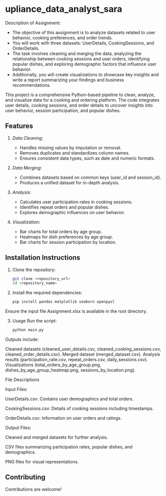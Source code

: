 # upliance_data_analyst_sara
Description of Assignment:
- The objective of this assignment is to analyze datasets related to user behavior,
cooking preferences, and order trends.
- You will work with three datasets: UserDetails, CookingSessions, and
OrderDetails.
- The task involves cleaning and merging the data, analyzing the relationship between
cooking sessions and user orders, identifying popular dishes, and exploring
demographic factors that influence user behavior.
- Additionally, you will create visualizations to showcase key insights and write a report
summarizing your findings and business recommendations.


This project is a comprehensive Python-based pipeline to clean, analyze, and visualize data for a cooking and ordering platform. The code integrates user details, cooking sessions, and order details to uncover insights into user behavior, session participation, and popular dishes.

## Features

1. *Data Cleaning*:
   - Handles missing values by imputation or removal.
   - Removes duplicates and standardizes column names.
   - Ensures consistent data types, such as date and numeric formats.
  
2. *Data Merging*:
   - Combines datasets based on common keys (user_id and session_id).
   - Produces a unified dataset for in-depth analysis.

3. *Analysis*:
   - Calculates user participation rates in cooking sessions.
   - Identifies repeat orders and popular dishes.
   - Explores demographic influences on user behavior.

4. *Visualization*:
   - Bar charts for total orders by age group.
   - Heatmaps for dish preferences by age group.
   - Bar charts for session participation by location.
## Installation Instructions

1. Clone the repository:
   ```bash
   git clone <repository_url>
   cd <repository_name>

2. Install the required dependencies:

   ```bash
   pip install pandas matplotlib seaborn openpyxl
 Ensure the input file Assignment.xlsx is available in the root directory.

3. Usage
Run the script:
   ```bash
   python main.py


Outputs include:


Cleaned datasets (cleaned_user_details.csv, cleaned_cooking_sessions.csv, cleaned_order_details.csv).
Merged dataset (merged_dataset.csv).
Analysis results (participation_rate.csv, repeat_orders.csv, daily_sessions.csv).
Visualizations (total_orders_by_age_group.png, dishes_by_age_group_heatmap.png, sessions_by_location.png).


File Descriptions

Input Files:

UserDetails.csv: Contains user demographics and total orders.

CookingSessions.csv: Details of cooking sessions including timestamps.

OrderDetails.csv: Information on user orders and ratings.


Output Files:

Cleaned and merged datasets for further analysis.

CSV files summarizing participation rates, popular dishes, and demographics.

PNG files for visual representations.


## Contributing
Contributions are welcome! 
